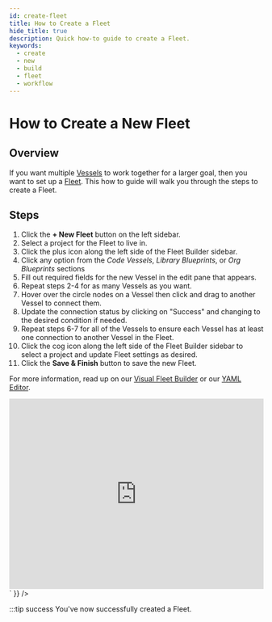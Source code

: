 ```yaml
---
id: create-fleet
title: How to Create a Fleet
hide_title: true
description: Quick how-to guide to create a Fleet.
keywords:
  - create
  - new
  - build
  - fleet
  - workflow
---
```


# How to Create a New Fleet

## Overview

If you want multiple [Vessels](../../reference/vessels.md) to work together for a larger goal, then you want to set up a [Fleet](../../reference/fleets/fleets-overview.md). This how to guide will walk you through the steps to create a Fleet.

## Steps

1. Click the **+ New Fleet** button on the left sidebar.
2. Select a project for the Fleet to live in. 
3. Click the plus icon along the left side of the Fleet Builder sidebar.
4. Click any option from the _Code Vessels_, _Library Blueprints_, or _Org Blueprints_ sections
5. Fill out required fields for the new Vessel in the edit pane that appears.
6. Repeat steps 2-4 for as many Vessels as you want.
7. Hover over the circle nodes on a Vessel then click and drag to another Vessel to connect them.
8. Update the connection status by clicking on "Success" and changing to the desired condition if needed.
9. Repeat steps 6-7 for all of the Vessels to ensure each Vessel has at least one connection to another Vessel in the Fleet.
10. Click the cog icon along the left side of the Fleet Builder sidebar to select a project and update Fleet settings as desired.
11. Click the **Save & Finish** button to save the new Fleet.

For more information, read up on our [Visual Fleet Builder](../../reference/fleets/fleets-overview.md#visual-editor) or our [YAML Editor](../../reference/fleets/fleets-overview.md#yaml-editor).

<div dangerouslySetInnerHTML={{ __html: `<div style="position: relative; padding-bottom: calc(66.66666666666666% + 41px); height: 0;"><iframe src="https://demo.arcade.software/dMZN0q6FjLV79hqwLVwX?embed" frameborder="0" loading="lazy" webkitallowfullscreen mozallowfullscreen allowfullscreen style="position: absolute; top: 0; left: 0; width: 100%; height: 100%;color-scheme: light;" title="How to Create a Fleet"></iframe></div>` }} />


:::tip success
You've now successfully created a Fleet.
